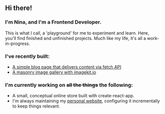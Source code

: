 ## Hi there!
### I'm Nina, and I'm a Frontend Developer.
This is what I call, a 'playground' for me to experiment and learn. Here, you'll find finished and unfinished projects. Much like my life, it's all a work-in-progress.

### I've recently built:
+ [A simple blog page that delivers content via fetch API](https://github.com/ninypops/simple-blog)
+ [A masonry image gallery with imagekit.io](https://github.com/ninypops/image-gallery)

### I'm currently working on ~~all the things~~ the following:
+ A small, conceptual online store built with create-react-app.
+ I'm always maintaining my [personal website](https://ninypops), configuring it incrementally to keep things relevant.
<!--
**ninypops/ninypops** is a ✨ _special_ ✨ repository because its `README.md` (this file) appears on your GitHub profile.

Here are some ideas to get you started:

- 🔭 I’m currently working on ...
- 🌱 I’m currently learning ...
- 👯 I’m looking to collaborate on ...
- 🤔 I’m looking for help with ...
- 💬 Ask me about ...
- 📫 How to reach me: ...
- 😄 Pronouns: ...
- ⚡ Fun fact: ...
-->
